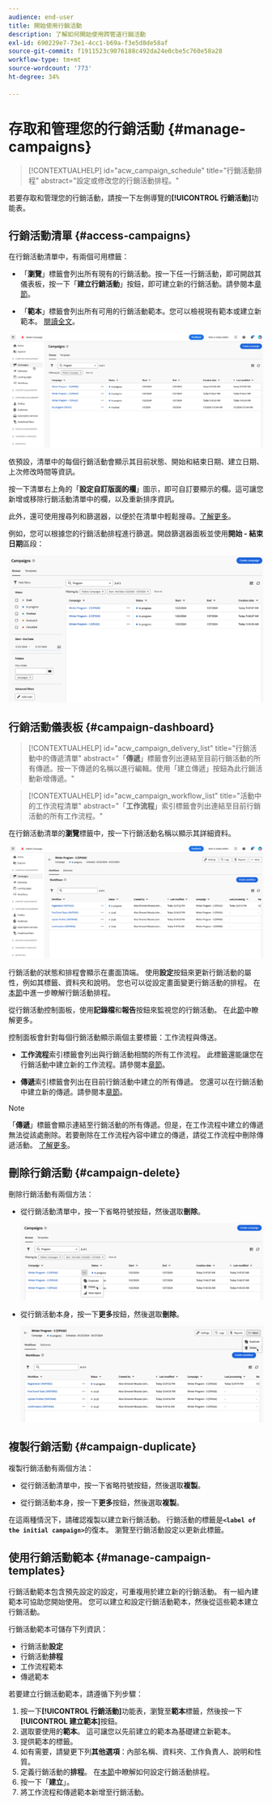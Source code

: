 ```yaml
---
audience: end-user
title: 開始使用行銷活動
description: 了解如何開始使用跨管道行銷活動
exl-id: 690229e7-73e1-4cc1-b69a-f3e5d8de58af
source-git-commit: f1911523c9076188c492da24e0cbe5c760e58a28
workflow-type: tm+mt
source-wordcount: '773'
ht-degree: 34%

---
```


# 存取和管理您的行銷活動 {#manage-campaigns}

>[!CONTEXTUALHELP]
>id="acw_campaign_schedule"
>title="行銷活動排程"
>abstract="設定或修改您的行銷活動排程。"

若要存取和管理您的行銷活動，請按一下左側導覽的&#x200B;**[!UICONTROL 行銷活動]**&#x200B;功能表。

## 行銷活動清單 {#access-campaigns}

在行銷活動清單中，有兩個可用標籤：

* 「**瀏覽**」標籤會列出所有現有的行銷活動。按一下任一行銷活動，即可開啟其儀表板，按一下「**建立行銷活動**」按鈕，即可建立新的行銷活動。請參閱本[章節](create-campaigns.md#create-campaigns)。

* 「**範本**」標籤會列出所有可用的行銷活動範本。您可以檢視現有範本或建立新範本。 [閱讀全文](#manage-campaign-templates)。

![說明：行銷活動清單畫面顯示[瀏覽]和[範本]索引標籤，以及建立或檢視行銷活動的選項](assets/campaign-list.png)

依預設，清單中的每個行銷活動會顯示其目前狀態、開始和結束日期、建立日期、上次修改時間等資訊。

按一下清單右上角的「**設定自訂版面的欄**」圖示，即可自訂要顯示的欄。這可讓您新增或移除行銷活動清單中的欄，以及重新排序資訊。

此外，還可使用搜尋列和篩選器，以便於在清單中輕鬆搜尋。[了解更多](../get-started/user-interface.md#list-screens)。

例如，您可以根據您的行銷活動排程進行篩選。開啟篩選器面板並使用&#x200B;**開始 - 結束日期**&#x200B;區段：

![說明：此篩選器面板顯示依開始和結束日期篩選行銷活動的選項](assets/campaign-filter-on-dates.png)

## 行銷活動儀表板 {#campaign-dashboard}

>[!CONTEXTUALHELP]
>id="acw_campaign_delivery_list"
>title="行銷活動中的傳遞清單"
>abstract="「**傳遞**」標籤會列出連結至目前行銷活動的所有傳遞。按一下傳遞的名稱以進行編輯。使用「建立傳遞」按鈕為此行銷活動新增傳遞。"

>[!CONTEXTUALHELP]
>id="acw_campaign_workflow_list"
>title="活動中的工作流程清單"
>abstract="「**工作流程**」索引標籤會列出連結至目前行銷活動的所有工作流程。"

在行銷活動清單的&#x200B;**瀏覽**&#x200B;標籤中，按一下行銷活動名稱以顯示其詳細資料。

![說明：此行銷活動儀表板畫面顯示工作流程和傳遞的狀態、排程和標籤](assets/campaign-dashboard.png)

行銷活動的狀態和排程會顯示在畫面頂端。 使用&#x200B;**設定**&#x200B;按鈕來更新行銷活動的屬性，例如其標籤、資料夾和說明。 您也可以從設定畫面變更行銷活動的排程。 在[本節](create-campaigns.md#campaign-schedule)中進一步瞭解行銷活動排程。

從行銷活動控制面板，使用&#x200B;**記錄檔**&#x200B;和&#x200B;**報告**&#x200B;按鈕來監視您的行銷活動。 在此[節](create-campaigns.md#create-campaigns)中瞭解更多。

控制面板會針對每個行銷活動顯示兩個主要標籤：工作流程與傳送。

* **工作流程**&#x200B;索引標籤會列出與行銷活動相關的所有工作流程。 此標籤還能讓您在行銷活動中建立新的工作流程。請參閱本[章節](create-campaigns.md#create-campaigns)。

* **傳遞**&#x200B;索引標籤會列出在目前行銷活動中建立的所有傳遞。 您還可以在行銷活動中建立新的傳遞。請參閱本[章節](create-campaigns.md#create-campaigns)。

>[!NOTE]
>
>「**傳遞**」標籤會顯示連結至行銷活動的所有傳遞。但是，在工作流程中建立的傳遞無法從該處刪除。若要刪除在工作流程內容中建立的傳遞，請從工作流程中刪除傳遞活動。 [了解更多](../msg/gs-messages.md#delivery-delete)。

## 刪除行銷活動 {#campaign-delete}

刪除行銷活動有兩個方法：

* 從行銷活動清單中，按一下省略符號按鈕，然後選取&#x200B;**刪除**。

  ![說明：顯示省略符號按鈕與刪除選項的促銷活動清單畫面](assets/delete-a-campaign-from-list.png)

* 從行銷活動本身，按一下&#x200B;**更多**&#x200B;按鈕，然後選取&#x200B;**刪除**。

  ![說明：顯示[更多]按鈕和[刪除]選項的行銷活動儀表板畫面](assets/delete-a-campaign-from-dashboard.png)

## 複製行銷活動 {#campaign-duplicate}

複製行銷活動有兩個方法：

* 從行銷活動清單中，按一下省略符號按鈕，然後選取&#x200B;**複製**。

* 從行銷活動本身，按一下&#x200B;**更多**&#x200B;按鈕，然後選取&#x200B;**複製**。

在這兩種情況下，請確認複製以建立新行銷活動。 行銷活動的標籤是&#x200B;**`<label of the initial campaign>`**&#x200B;的復本。 瀏覽至行銷活動設定以更新此標籤。

## 使用行銷活動範本 {#manage-campaign-templates}

行銷活動範本包含預先設定的設定，可重複用於建立新的行銷活動。 有一組內建範本可協助您開始使用。 您可以建立和設定行銷活動範本，然後從這些範本建立行銷活動。

行銷活動範本可儲存下列資訊：

* 行銷活動&#x200B;**設定**
* 行銷活動&#x200B;**排程**
* 工作流程範本
* 傳遞範本

若要建立行銷活動範本，請遵循下列步驟：

1. 按一下&#x200B;**[!UICONTROL 行銷活動]**&#x200B;功能表，瀏覽至&#x200B;**範本**&#x200B;標籤，然後按一下&#x200B;**[!UICONTROL 建立範本]**&#x200B;按鈕。
1. 選取要使用的&#x200B;**範本**。 這可讓您以先前建立的範本為基礎建立新範本。
1. 提供範本的標籤。
1. 如有需要，請變更下列&#x200B;**其他選項**：內部名稱、資料夾、工作負責人、說明和性質。
1. 定義行銷活動的&#x200B;**排程**。 在[本節](create-campaigns.md#campaign-schedule)中瞭解如何設定行銷活動排程。
1. 按一下「**建立**」。
1. 將工作流程和傳遞範本新增至行銷活動。